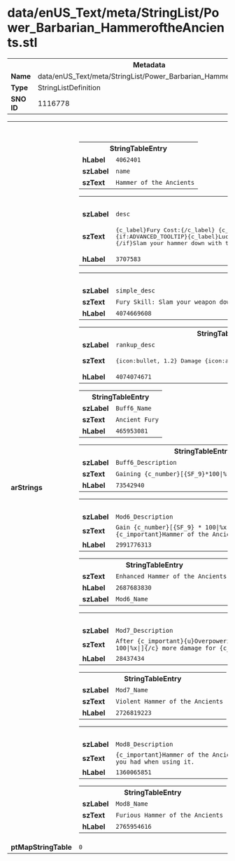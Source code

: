 <h1>data/enUS_Text/meta/StringList/Power_Barbarian_HammeroftheAncients.stl</h1><table><tr><th colspan="100%">Metadata</th></tr><tr><td><b>Name</b></td><td>data/enUS_Text/meta/StringList/Power_Barbarian_HammeroftheAncients.stl</td></tr><tr><td><b>Type</b></td><td>StringListDefinition</td></tr><tr><td><b>SNO ID</b></td><td>1116778</td></tr></table>

<table><tr><th colspan="100%">Fields</th></tr><tr><td><b>arStrings</b></td><td><table><tr><th colspan="100%">StringTableEntry</th></tr><tr><td><b>hLabel</b></td><td><code>4062401</code></td></tr><tr><td><b>szLabel</b></td><td><code>name</code></td></tr><tr><td><b>szText</b></td><td><code>Hammer of the Ancients</code></td></tr></table>


<table><tr><th colspan="100%">StringTableEntry</th></tr><tr><td><b>szLabel</b></td><td><code>desc</code></td></tr><tr><td><b>szText</b></td><td><pre>{c_label}Fury Cost:{/c_label} {c_resource}{Resource Cost}{/c_resource}
{if:ADVANCED_TOOLTIP}{c_label}Lucky Hit Chance: {/c}{c_resource}[{Combat Effect Chance}|%|]{/c}
{/if}Slam your hammer down with the fury of the Ancients, dealing {c_number}{payload:DAMAGE}{/c} damage to a concentrated area.</pre></td></tr><tr><td><b>hLabel</b></td><td><code>3707583</code></td></tr></table>


<table><tr><th colspan="100%">StringTableEntry</th></tr><tr><td><b>szLabel</b></td><td><code>simple_desc</code></td></tr><tr><td><b>szText</b></td><td><code>Fury Skill: Slam your weapon down with the fury of the ancients, dealing heavy damage to a concentrated area.</code></td></tr><tr><td><b>hLabel</b></td><td><code>4074669608</code></td></tr></table>


<table><tr><th colspan="100%">StringTableEntry</th></tr><tr><td><b>szLabel</b></td><td><code>rankup_desc</code></td></tr><tr><td><b>szText</b></td><td><pre>
{icon:bullet, 1.2} Damage {icon:arrow, 1.2} {c_number}{payload:DAMAGE}{/c}</pre></td></tr><tr><td><b>hLabel</b></td><td><code>4074074671</code></td></tr></table>


<table><tr><th colspan="100%">StringTableEntry</th></tr><tr><td><b>szLabel</b></td><td><code>Buff6_Name</code></td></tr><tr><td><b>szText</b></td><td><code>Ancient Fury</code></td></tr><tr><td><b>hLabel</b></td><td><code>465953081</code></td></tr></table>


<table><tr><th colspan="100%">StringTableEntry</th></tr><tr><td><b>szLabel</b></td><td><code>Buff6_Description</code></td></tr><tr><td><b>szText</b></td><td><code>Gaining {c_number}[{SF_9}*100|%|]{/c} more Fury per stack.</code></td></tr><tr><td><b>hLabel</b></td><td><code>73542940</code></td></tr></table>


<table><tr><th colspan="100%">StringTableEntry</th></tr><tr><td><b>szLabel</b></td><td><code>Mod6_Description</code></td></tr><tr><td><b>szText</b></td><td><code>Gain {c_number}[{SF_9} * 100|%x|]{/c} more Fury for {c_number}[SF_17]{/c} seconds for each enemy damaged by {c_important}Hammer of the Ancients{/c}, stacking up to {c_number}[SF_8]{/c} times.</code></td></tr><tr><td><b>hLabel</b></td><td><code>2991776313</code></td></tr></table>


<table><tr><th colspan="100%">StringTableEntry</th></tr><tr><td><b>szText</b></td><td><code>Enhanced Hammer of the Ancients</code></td></tr><tr><td><b>hLabel</b></td><td><code>2687683830</code></td></tr><tr><td><b>szLabel</b></td><td><code>Mod6_Name</code></td></tr></table>


<table><tr><th colspan="100%">StringTableEntry</th></tr><tr><td><b>szLabel</b></td><td><code>Mod7_Description</code></td></tr><tr><td><b>szText</b></td><td><code>After {c_important}{u}Overpowering{/u}{/c} with {c_important}Hammer of the Ancients{/c}, you deal {c_number}[{SF_18} * 100|%x|]{/c} more damage for {c_number}{buffduration:UPGRADE_BONUS_DAMAGE}{/c} seconds.</code></td></tr><tr><td><b>hLabel</b></td><td><code>28437434</code></td></tr></table>


<table><tr><th colspan="100%">StringTableEntry</th></tr><tr><td><b>szLabel</b></td><td><code>Mod7_Name</code></td></tr><tr><td><b>szText</b></td><td><code>Violent Hammer of the Ancients</code></td></tr><tr><td><b>hLabel</b></td><td><code>2726819223</code></td></tr></table>


<table><tr><th colspan="100%">StringTableEntry</th></tr><tr><td><b>szLabel</b></td><td><code>Mod8_Description</code></td></tr><tr><td><b>szText</b></td><td><code>{c_important}Hammer of the Ancients{/c} deals {c_number}[{SF_12} * 100|%x|]{/c} additional damage for each point of Fury you had when using it.</code></td></tr><tr><td><b>hLabel</b></td><td><code>1360065851</code></td></tr></table>


<table><tr><th colspan="100%">StringTableEntry</th></tr><tr><td><b>szLabel</b></td><td><code>Mod8_Name</code></td></tr><tr><td><b>szText</b></td><td><code>Furious Hammer of the Ancients</code></td></tr><tr><td><b>hLabel</b></td><td><code>2765954616</code></td></tr></table>


</td></tr><tr><td><b>ptMapStringTable</b></td><td><code>0</code></td></tr></table>

